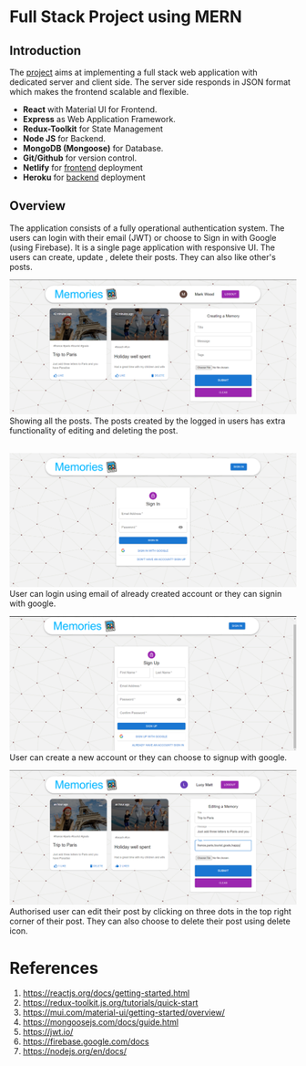 
# Full Stack Project using MERN
## Introduction
The [project](https://photo-diaries.netlify.app/) aims at implementing a full stack web application with dedicated server and client side.
The server side responds in JSON format which makes the frontend scalable and flexible.

 - **React** with Material UI for Frontend.
 - **Express** as Web Application Framework.
 - **Redux-Toolkit** for State Management
 - **Node JS** for Backend. 
 - **MongoDB (Mongoose)** for Database.
 - **Git/Github** for version control.
 - **Netlify** for [frontend](https://mern-sumit.netlify.app/) deployment
 - **Heroku** for [backend](https://mern-sumit.herokuapp.com/) deployment

## Overview
The application consists of a fully operational authentication system. The users can 
login with their email (JWT) or choose to Sign in with Google (using Firebase).
It is a single page application with responsive UI. The users can create, update , delete their posts. They can also like other's posts.

![Homepage](client/public/home.png)
Showing all the posts. The posts created by the logged in users has extra functionality of editing and deleting the post.  
<br>

![Sign in page](client/public/signin.png)
User can login using email of already created account or they can signin with google.
<br>

![Sign up page](client/public/signup.png)
User can create a new account or they can choose to signup with google.
<br>

![update](client/public/update.png)
Authorised user can edit their post by clicking on three dots in the top right corner of their post.
They can also choose to delete their post using delete icon.

# References
 1. https://reactjs.org/docs/getting-started.html
 2. https://redux-toolkit.js.org/tutorials/quick-start
 3. https://mui.com/material-ui/getting-started/overview/
 4. https://mongoosejs.com/docs/guide.html
 5. https://jwt.io/
 6. https://firebase.google.com/docs
 7. https://nodejs.org/en/docs/
